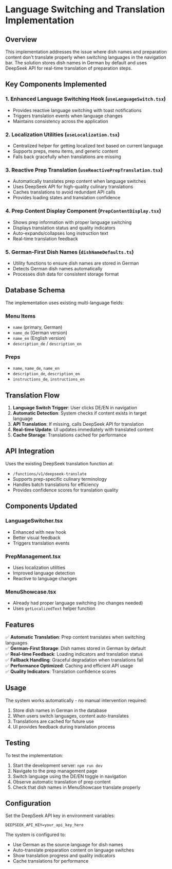 # Language Switching and Translation Implementation

## Overview
This implementation addresses the issue where dish names and preparation content don't translate properly when switching languages in the navigation bar. The solution stores dish names in German by default and uses DeepSeek API for real-time translation of preparation steps.

## Key Components Implemented

### 1. Enhanced Language Switching Hook (`useLanguageSwitch.tsx`)
- Provides reactive language switching with toast notifications
- Triggers translation events when language changes
- Maintains consistency across the application

### 2. Localization Utilities (`useLocalization.tsx`)
- Centralized helper for getting localized text based on current language
- Supports preps, menu items, and generic content
- Falls back gracefully when translations are missing

### 3. Reactive Prep Translation (`useReactivePrepTranslation.tsx`)
- Automatically translates prep content when language switches
- Uses DeepSeek API for high-quality culinary translations
- Caches translations to avoid redundant API calls
- Provides loading states and translation confidence

### 4. Prep Content Display Component (`PrepContentDisplay.tsx`)
- Shows prep information with proper language switching
- Displays translation status and quality indicators
- Auto-expands/collapses long instruction text
- Real-time translation feedback

### 5. German-First Dish Names (`dishNameDefaults.ts`)
- Utility functions to ensure dish names are stored in German
- Detects German dish names automatically
- Processes dish data for consistent storage format

## Database Schema
The implementation uses existing multi-language fields:

### Menu Items
- `name` (primary, German)
- `name_de` (German version)
- `name_en` (English version)
- `description_de` / `description_en`

### Preps
- `name`, `name_de`, `name_en`
- `description_de`, `description_en`
- `instructions_de`, `instructions_en`

## Translation Flow

1. **Language Switch Trigger**: User clicks DE/EN in navigation
2. **Automatic Detection**: System checks if content exists in target language
3. **API Translation**: If missing, calls DeepSeek API for translation
4. **Real-time Update**: UI updates immediately with translated content
5. **Cache Storage**: Translations cached for performance

## API Integration
Uses the existing DeepSeek translation function at:
- `/functions/v1/deepseek-translate`
- Supports prep-specific culinary terminology
- Handles batch translations for efficiency
- Provides confidence scores for translation quality

## Components Updated

### LanguageSwitcher.tsx
- Enhanced with new hook
- Better visual feedback
- Triggers translation events

### PrepManagement.tsx
- Uses localization utilities
- Improved language detection
- Reactive to language changes

### MenuShowcase.tsx
- Already had proper language switching (no changes needed)
- Uses `getLocalizedText` helper function

## Features

✅ **Automatic Translation**: Prep content translates when switching languages  
✅ **German-First Storage**: Dish names stored in German by default  
✅ **Real-time Feedback**: Loading indicators and translation status  
✅ **Fallback Handling**: Graceful degradation when translations fail  
✅ **Performance Optimized**: Caching and efficient API usage  
✅ **Quality Indicators**: Translation confidence scores  

## Usage

The system works automatically - no manual intervention required:

1. Store dish names in German in the database
2. When users switch languages, content auto-translates
3. Translations are cached for future use
4. UI provides feedback during translation process

## Testing

To test the implementation:

1. Start the development server: `npm run dev`
2. Navigate to the prep management page
3. Switch language using the DE/EN toggle in navigation
4. Observe automatic translation of prep content
5. Check that dish names in MenuShowcase translate properly

## Configuration

Set the DeepSeek API key in environment variables:
```env
DEEPSEEK_API_KEY=your_api_key_here
```

The system is configured to:
- Use German as the source language for dish names
- Auto-translate preparation content on language switches
- Show translation progress and quality indicators
- Cache translations for performance